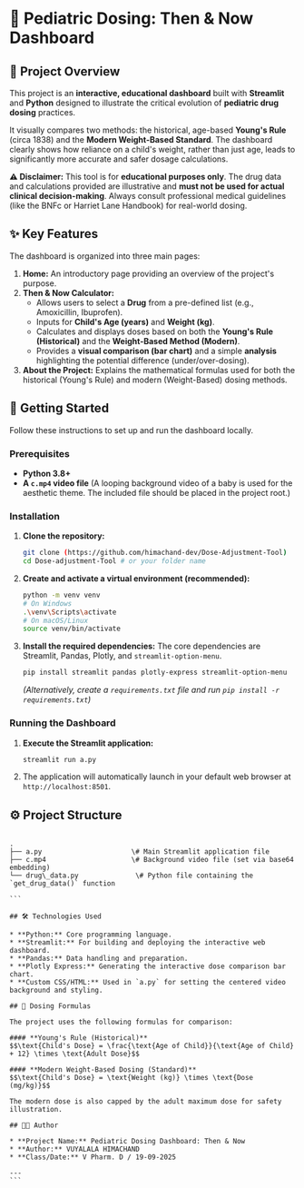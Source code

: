 
# 👶 Pediatric Dosing: Then & Now Dashboard

## 🌟 Project Overview

This project is an **interactive, educational dashboard** built with **Streamlit** and **Python** designed to illustrate the critical evolution of **pediatric drug dosing** practices.

It visually compares two methods: the historical, age-based **Young's Rule** (circa 1838) and the **Modern Weight-Based Standard**. The dashboard clearly shows how reliance on a child's weight, rather than just age, leads to significantly more accurate and safer dosage calculations.

**⚠️ Disclaimer:** This tool is for **educational purposes only**. The drug data and calculations provided are illustrative and **must not be used for actual clinical decision-making**. Always consult professional medical guidelines (like the BNFc or Harriet Lane Handbook) for real-world dosing.

## ✨ Key Features

The dashboard is organized into three main pages:

1.  **Home:** An introductory page providing an overview of the project's purpose.
2.  **Then & Now Calculator:**
    * Allows users to select a **Drug** from a pre-defined list (e.g., Amoxicillin, Ibuprofen).
    * Inputs for **Child's Age (years)** and **Weight (kg)**.
    * Calculates and displays doses based on both the **Young's Rule (Historical)** and the **Weight-Based Method (Modern)**.
    * Provides a **visual comparison (bar chart)** and a simple **analysis** highlighting the potential difference (under/over-dosing).
3.  **About the Project:** Explains the mathematical formulas used for both the historical (Young's Rule) and modern (Weight-Based) dosing methods.

## 🚀 Getting Started

Follow these instructions to set up and run the dashboard locally.

### Prerequisites

* **Python 3.8+**
* **A `c.mp4` video file** (A looping background video of a baby is used for the aesthetic theme. The included file should be placed in the project root.)

### Installation

1.  **Clone the repository:**
    ```bash
    git clone (https://github.com/himachand-dev/Dose-Adjustment-Tool)
    cd Dose-adjustment-Tool # or your folder name
    ```

2.  **Create and activate a virtual environment (recommended):**
    ```bash
    python -m venv venv
    # On Windows
    .\venv\Scripts\activate
    # On macOS/Linux
    source venv/bin/activate
    ```

3.  **Install the required dependencies:**
    The core dependencies are Streamlit, Pandas, Plotly, and `streamlit-option-menu`.
    ```bash
    pip install streamlit pandas plotly-express streamlit-option-menu
    ```
    *(Alternatively, create a `requirements.txt` file and run `pip install -r requirements.txt`)*

### Running the Dashboard

1.  **Execute the Streamlit application:**
    ```bash
    streamlit run a.py
    ```

2.  The application will automatically launch in your default web browser at `http://localhost:8501`.

## ⚙️ Project Structure

````

.
├── a.py                      \# Main Streamlit application file
├── c.mp4                     \# Background video file (set via base64 embedding)
└── drug\_data.py              \# Python file containing the `get_drug_data()` function

```

## 🛠️ Technologies Used

* **Python:** Core programming language.
* **Streamlit:** For building and deploying the interactive web dashboard.
* **Pandas:** Data handling and preparation.
* **Plotly Express:** Generating the interactive dose comparison bar chart.
* **Custom CSS/HTML:** Used in `a.py` for setting the centered video background and styling.

## 📝 Dosing Formulas

The project uses the following formulas for comparison:

#### **Young's Rule (Historical)**
$$\text{Child's Dose} = \frac{\text{Age of Child}}{\text{Age of Child} + 12} \times \text{Adult Dose}$$

#### **Modern Weight-Based Dosing (Standard)**
$$\text{Child's Dose} = \text{Weight (kg)} \times \text{Dose (mg/kg)}$$

The modern dose is also capped by the adult maximum dose for safety illustration.

## 👨‍💻 Author

* **Project Name:** Pediatric Dosing Dashboard: Then & Now
* **Author:** VUYALALA HIMACHAND
* **Class/Date:** V Pharm. D / 19-09-2025

---
```
